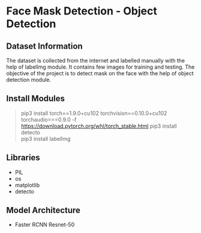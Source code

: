 # Face Mask Detection - Object Detection

## Dataset Information

The dataset is collected from the internet and labelled manually with the help of labelImg module. It contains few images for training and testing. The objective of the project is to detect mask on the face with the help of object detection module.

## Install Modules

> pip3 install torch==1.9.0+cu102 torchvision==0.10.0+cu102 torchaudio===0.9.0 -f https://download.pytorch.org/whl/torch_stable.html
> pip3 install detecto  
> pip3 install labelImg


## Libraries

- PIL
- os
- matplotlib
- detecto

## Model Architecture

- Faster RCNN Resnet-50
